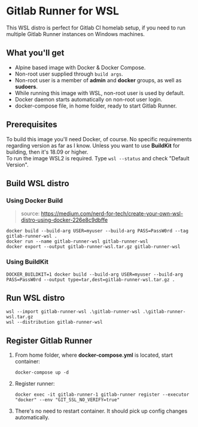 # Gitlab Runner for WSL
This WSL distro is perfect for Gitlab CI homelab setup, if you need to run multiple Gitlab Runner instances on Windows machines.  

## What you'll get
* Alpine based image with Docker & Docker Compose.
* Non-root user supplied through `build args`.
* Non-root user is a member of **admin** and **docker** groups, as well as **sudoers**.
* While running this image with WSL, non-root user is used by default.
* Docker daemon starts automatically on non-root user login.
* docker-compose file, in home folder, ready to start Gitlab Runner. 

## Prerequisites
To build this image you'll need Docker, of course. No specific requirements regarding version as far as I know. Unless you want to use **BuildKit** for building, then it's 18.09 or higher.  
To run the image WSL2 is required. Type `wsl --status` and check "Default Version".

## Build WSL distro
### Using Docker Build
> source: https://medium.com/nerd-for-tech/create-your-own-wsl-distro-using-docker-226e8c9dbffe
```
docker build --build-arg USER=myuser --build-arg PASS=PassW0rd --tag gitlab-runner-wsl .
docker run --name gitlab-runner-wsl gitlab-runner-wsl
docker export --output gitlab-runner-wsl.tar.gz gitlab-runner-wsl
```
### Using BuildKit
```
DOCKER_BUILDKIT=1 docker build --build-arg USER=myuser --build-arg PASS=PassW0rd --output type=tar,dest=gitlab-runner-wsl.tar.gz .
```

## Run WSL distro
```
wsl --import gitlab-runner-wsl .\gitlab-runner-wsl .\gitlab-runner-wsl.tar.gz
wsl --distribution gitlab-runner-wsl
```

## Register Gitlab Runner
1. From home folder, where **docker-compose.yml** is located, start container:
   ```
   docker-compose up -d
   ```
2. Register runner:
   ```
   docker exec -it gitlab-runner-1 gitlab-runner register --executor "docker" --env "GIT_SSL_NO_VERIFY=true"
   ```
3. There's no need to restart container. It should pick up config changes automatically.